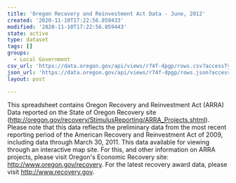 ```yaml
---
title: 'Oregon Recovery and Reinvestment Act Data - June, 2012'
created: '2020-11-10T17:22:56.859433'
modified: '2020-11-10T17:22:56.859443'
state: active
type: dataset
tags: []
groups:
  - Local Government
csv_url: 'https://data.oregon.gov/api/views/r74f-dpgp/rows.csv?accessType=DOWNLOAD'
json_url: 'https://data.oregon.gov/api/views/r74f-dpgp/rows.json?accessType=DOWNLOAD'
layout: post

---
```

This spreadsheet contains Oregon Recovery and Reinvestment Act (ARRA) Data reported on the State of Oregon Recovery site (http://oregon.gov/recovery/StimulusReporting/ARRA_Projects.shtml). Please note that this data reflects the preliminary data from the most recent reporting period of the American Recovery and Reinvestment Act of 2009, including data through March 30, 2011. This data available for viewing through an interactive map site. For this, and other information on ARRA projects, please visit Oregon's Economic Recovery site: http://www.oregon.gov/recovery. For the latest recovery award data, please visit http://www.recovery.gov.
